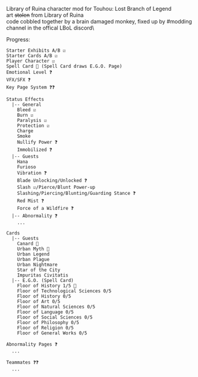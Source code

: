 Library of Ruina character mod for Touhou: Lost Branch of Legend\
art ~~stolen~~ from Library of Ruina\
code cobbled together by a brain damaged monkey, fixed up by #modding channel in the offical LBoL discord\

Progress:
```
Starter Exhibits A/B ☑️
Starter Cards A/B ☑️
Player Character ☑️
Spell Card 🚧 (Spell Card draws E.G.O. Page)
Emotional Level ❓
VFX/SFX ❓
Key Page System ❓❓

Status Effects
  |-- General
    Bleed ☑️
    Burn ☑️
    Paralysis ☑️
    Protection ☑️
    Charge
    Smoke
    Nullify Power ❓
    Immobilized ❓
  |-- Guests
    Hana
    Furioso
    Vibration ❓
    Blade Unlocking/Unlocked ❓
    Slash ☑️/Pierce/Blunt Power-up
    Slashing/Piercing/Blunting/Guarding Stance ❓
    Red Mist ❓
    Force of a Wildfire ❓
  |-- Abnormality ❓
    ...

Cards
  |-- Guests
    Canard 🚧
    Urban Myth 🚧
    Urban Legend
    Urban Plague
    Urban Nightmare
    Star of the City
    Impuritas Civitatis
  |-- E.G.O. (Spell Card)
    Floor of History 1/5 🚧
    Floor of Technological Sciences 0/5
    Floor of History 0/5
    Floor of Art 0/5
    Floor of Natural Sciences 0/5
    Floor of Language 0/5
    Floor of Social Sciences 0/5
    Floor of Philosophy 0/5
    Floor of Religion 0/5
    Floor of General Works 0/5

Abnormality Pages ❓
  ...

Teammates ❓❓
  ...

```
